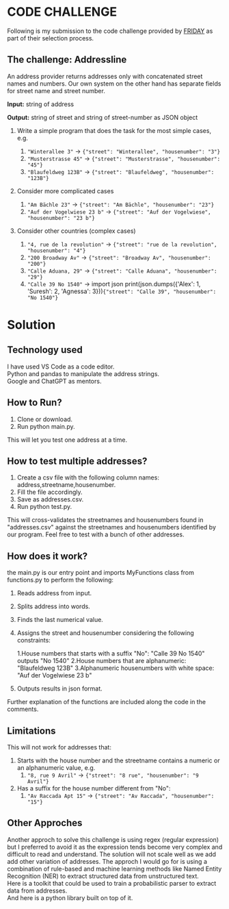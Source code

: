 # CODE CHALLENGE
Following is my submission to the code challenge provided by [FRIDAY](https://www.friday.de/) as part of their selection process.
## The challenge: Addressline
An address provider returns addresses only with concatenated street names and numbers. Our own system on the other hand has separate fields for street name and street number.

**Input:** string of address

**Output:** string of street and string of street-number as JSON object

1. Write a simple program that does the task for the most simple cases, e.g.
   1. `"Winterallee 3"` -> `{"street": "Winterallee", "housenumber": "3"}`
   2. `"Musterstrasse 45"` -> `{"street": "Musterstrasse", "housenumber": "45"}`
   3. `"Blaufeldweg 123B"` -> `{"street": "Blaufeldweg", "housenumber": "123B"}`

2. Consider more complicated cases
   1. `"Am Bächle 23"` -> `{"street": "Am Bächle", "housenumber": "23"}`
   2. `"Auf der Vogelwiese 23 b"` -> `{"street": "Auf der Vogelwiese", "housenumber": "23 b"}`

3. Consider other countries (complex cases)
   1. `"4, rue de la revolution"` -> `{"street": "rue de la revolution", "housenumber": "4"}`
   2. `"200 Broadway Av"` -> `{"street": "Broadway Av", "housenumber": "200"}`
   3. `"Calle Aduana, 29"` -> `{"street": "Calle Aduana", "housenumber": "29"}`
   4. `"Calle 39 No 1540"` -> import json
print(json.dumps({'Alex': 1, 'Suresh': 2, 'Agnessa': 3}))`{"street": "Calle 39", "housenumber": "No 1540"}`
# Solution
## Technology used
I have used VS Code as a code editor.<br>
Python and pandas to manipulate the address strings.<br>
Google and ChatGPT as mentors.
## How to Run?
1. Clone or download.
2. Run python main.py.

This will let you test one address at a time.
## How to test multiple addresses?
1. Create a csv file with the following column names: address,streetname,housenumber.
2. Fill the file accordingly.
3. Save as addresses.csv.
4. Run python test.py.

This will cross-validates the streetnames and housenumbers found in "addresses.csv" against the streetnames and housenumbers identified by our program.
Feel free to test with a bunch of other addresses.
## How does it work?
the main.py is our entry point and imports MyFunctions class from functions.py to perform the following:
1. Reads address from input.
3. Splits address into words.
4. Finds the last numerical value.
5. Assigns the street and housenumber considering the following constraints:

   1.House numbers that starts with a suffix "No":
   "Calle 39 No 1540" outputs "No 1540"
   2.House numbers that are alphanumeric:
   "Blaufeldweg 123B"
   3.Alphanumeric housenumbers with white space:
   "Auf der Vogelwiese 23 b"
   
6. Outputs results in json format.

Further explanation of the functions are included along the code in the comments.
## Limitations
This will not work for addresses that:
1. Starts with the house number and the streetname contains a numeric or an alphanumeric value, e.g.
   1. `"8, rue 9 Avril"` -> `{"street": "8 rue", "housenumber": "9 Avril"}`
2. Has a suffix for the house number different from "No":
   1. `"Av Raccada Apt 15"` -> `{"street": "Av Raccada", "housenumber": "15"}`
## Other Approches
Another approch to solve this challenge is using regex (regular expression) but I preferred to avoid it as the expression tends become very complex and difficult to read and understand. The solution will not scale well as we add add other variation of addresses.<r>
The approch I would go for is using a combination of rule-based and machine learning methods like Named Entity Recognition (NER) to extract structured data from unstructured text.<br>
Here is a toolkit that could be used to train a probabilistic parser to extract data from addresses.<br>
And here is a python library built on top of it.






